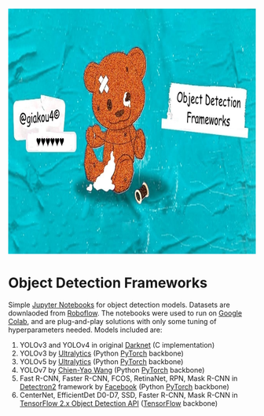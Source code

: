 <p align="center">
  <img width="800" height="500" src="https://raw.githubusercontent.com/giakou4/detection/main/bg.jpg?token=GHSAT0AAAAAAB2B56O233V4UXWJM32RLCESY2PVQFA">
</p>

# Object Detection Frameworks

Simple [Jupyter Notebooks](https://jupyter.org/) for object detection models. Datasets are downlaoded from [Roboflow](https://roboflow.com/). The notebooks were used to run on [Google Colab](https://colab.research.google.com/), and are plug-and-play solutions with only some tuning of hyperparameters needed.
Models included are:
1. YOLOv3 and YOLOv4 in original [Darknet](https://pjreddie.com/darknet/yolo/) (C implementation)
2. YOLOv3 by [Ultralytics](https://github.com/ultralytics/yolov3) (Python [PyTorch](https://pytorch.org/) backbone)
3. YOLOv5 by [Ultralytics](https://github.com/ultralytics/yolov5) (Python [PyTorch](https://pytorch.org/) backbone)
4. YOLOv7 by [Chien-Yao Wang](https://github.com/WongKinYiu/yolov7) (Python [PyTorch](https://pytorch.org/) backbone)
5. Fast R-CNN, Faster R-CNN, FCOS, RetinaNet, RPN, Mask R-CNN in [Detectron2](https://github.com/facebookresearch/detectron2) framework by [Facebook](https://www.facebook.com/) (Python [PyTorch](https://pytorch.org/) backbone)
6. CenterNet, EfficientDet D0-D7, SSD, Faster R-CNN, Mask R-CNN in [TensorFlow 2.x Object Detection API](https://blog.tensorflow.org/2020/07/tensorflow-2-meets-object-detection-api.html) ([TensorFlow](https://www.tensorflow.org/) backbone)

